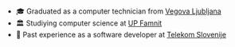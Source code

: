 - 🎓 Graduated as a computer technician from [Vegova Ljubljana](https://www.vegova.si/)
- 🏛️ Studiying computer science at [UP Famnit](https://www.famnit.upr.si/en)
- 💼 Past experience as a software developer at [Telekom Slovenije](https://www.telekom.si/) 
